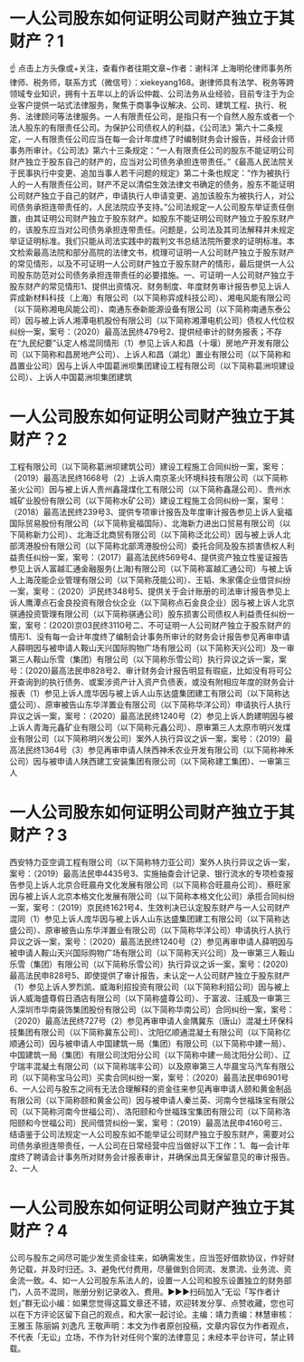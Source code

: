 # 一人公司股东如何证明公司财产独立于其财产？1

☝ 点击上方头像或+关注，查看作者往期文章~作者：谢科洋 上海明伦律师事务所律师、税务师，联系方式（微信号）：xiekeyang168。谢律师具有法学、税务等跨领域专业知识，拥有十五年以上的诉讼仲裁、公司法务从业经验，目前专注于为企业客户提供一站式法律服务，聚焦于商事争议解决、公司、建筑工程、执行、税务、法律顾问等法律服务。一人有限责任公司，是指只有一个自然人股东或者一个法人股东的有限责任公司。为保护公司债权人的利益，《公司法》第六十二条规定，一人有限责任公司应当在每一会计年度终了时编制财务会计报告，并经会计师事务所审计。《公司法》第六十三条规定：“一人有限责任公司的股东不能证明公司财产独立于股东自己的财产的，应当对公司债务承担连带责任。”《最高人民法院关于民事执行中变更、追加当事人若干问题的规定》第二十条也规定：“作为被执行人的一人有限责任公司，财产不足以清偿生效法律文书确定的债务，股东不能证明公司财产独立于自己的财产，申请执行人申请变更、追加该股东为被执行人，对公司债务承担连带责任的，人民法院应予支持。”公司法规定一人公司股东举证责任倒置，由其证明公司财产独立于股东财产。如股东不能证明公司财产独立于股东财产的，该股东应当对公司债务承担连带责任。问题是，公司法及其司法解释并未规定举证证明标准。我们只能从司法实践中的裁判文书总结法院所要求的证明标准。本文检索最高法院和部分高院的法律文书，梳理可证明一人公司财产独立于股东财产的常见情形，以及不可证明一人公司财产独立于股东财产的情形，最后提供一人公司股东防范对公司债务承担连带责任的必要措施。一、可证明一人公司财产独立于股东财产的常见情形1、提供出资情况、财务制度、年度财务审计报告参见上诉人弈成新材料科技（上海）有限公司（以下简称弈成科技公司）、湘电风能有限公司（以下简称湘电风能公司）、南通东泰新能源设备有限公司（以下简称南通东泰公司）因与被上诉人湘潭电机股份有限公司（以下简称湘潭电机公司）债权人代位权纠纷一案，案号：（2020）最高法民终479号2、提供经审计的财务报表；不存在“九民纪要”认定人格混同情形（1）参见上诉人和昌（十堰）房地产开发有限公司（以下简称和昌房地产公司）、上诉人和昌（湖北）置业有限公司（以下简称和昌置业公司）因与上诉人中国葛洲坝集团建设工程有限公司（以下简称葛洲坝建设公司）、上诉人中国葛洲坝集团建筑

# 一人公司股东如何证明公司财产独立于其财产？2

工程有限公司（以下简称葛洲坝建筑公司）建设工程施工合同纠纷一案，案号：（2019）最高法民终1668号（2）上诉人南京圣火环境科技有限公司（以下简称圣火公司）因与被上诉人贵州鑫晟煤化工有限公司（以下简称鑫晟公司）、贵州水城矿业股份有限公司（以下简称水矿公司）建设工程施工合同纠纷一案，案号：（2018）最高法民终239号3、提供专项审计报告及年度审计报告参见上诉人瓮福国际贸易股份有限公司（以下简称瓮福国际）、北海新力进出口贸易有限公司（以下简称新力公司）、北海泛北商贸有限公司（以下简称泛北公司）因与被上诉人北部湾港股份有限公司（以下简称北部湾港股份公司）委托合同及股东损害债权人利益责任纠纷一案，案号：（2017）最高法民终569号4、提供资产独立性鉴证报告参见上诉人富越汇通金融服务(上海)有限公司（以下简称富越汇通公司）与被上诉人上海茂能企业管理有限公司（以下简称茂能公司）、王韬、朱家儒企业借贷纠纷一案，案号：（2020）沪民终348号5、提供关于会计账册的司法审计报告参见上诉人鹰潭点石金良投资有限合伙企业（以下简称点石金良企业）因与被上诉人北京骐通投资管理有限公司（以下简称骐通公司）股东损害公司债权人利益责任纠纷一案，案号：(2020)京03民终3110号二、不可证明一人公司财产独立于股东财产的情形1、没有每一会计年度终了编制会计事务所审计的财务会计报告参见再审申请人薛明因与被申请人鞍山天兴国际购物广场有限公司（以下简称天兴公司）及一审第三人鞍山乐雪（集团）有限公司（以下简称乐雪公司）执行异议之诉一案，案号：(2020)最高法民申828号2、审计财务会计报告明显有瑕疵，比如没有将可公开查询到的执行债务、或案涉资产计入资产负债表，或没有附相应年度的财务会计报表（1）参见上诉人庞华因与被上诉人山东达盛集团建工有限公司（以下简称达盛公司）、原审被告山东华洋置业有限公司（以下简称华洋公司）申请执行人执行异议之诉一案，案号：（2020）最高法民终1240号（2）参见上诉人韵建明因与被上诉人青海元鑫矿业有限公司（以下简称元鑫公司）、原审第三人太原市明兴发煤业有限公司（以下简称明兴发公司）案外人执行异议之诉一案，案号：（2019）最高法民终1364号（3）参见再审申请人陕西神禾农业开发有限公司（以下简称神禾公司）因与被申请人陕西建工安装集团有限公司（以下简称建工集团）、一审第三人

# 一人公司股东如何证明公司财产独立于其财产？3

西安特力亚空调工程有限公司（以下简称特力亚公司）案外人执行异议之诉一案，案号：（2019）最高法民申4435号3、实施抽查会计记录、银行流水的专项检查报告参见上诉人北京合旺晨舟文化发展有限公司（以下简称合旺晨舟公司）、蔡旺家因与被上诉人北京本格文化发展有限公司（以下简称本格文化公司）承揽合同纠纷一案，案号：（2019）京民终1621号4、生效判决已认定股东财产与一人公司财产混同（1）参见上诉人庞华因与被上诉人山东达盛集团建工有限公司（以下简称达盛公司）、原审被告山东华洋置业有限公司（以下简称华洋公司）申请执行人执行异议之诉一案，案号：（2020）最高法民终1240号（2）参见再审申请人薛明因与被申请人鞍山天兴国际购物广场有限公司（以下简称天兴公司）及一审第三人鞍山乐雪（集团）有限公司（以下简称乐雪公司）执行异议之诉一案，案号：(2020)最高法民申828号5、即使提供了审计报告，未认定一人公司财产独立于股东财产（1）参见上诉人罗烈凯、威海利招投资有限公司（以下简称利招公司）因与被上诉人威海盛尊假日酒店有限公司（以下简称盛尊公司）、于富波、汪威及一审第三人深圳市华南装饰集团股份有限公司（以下简称华南公司）合同纠纷一案，案号：（2020）最高法民终727号（2）参见再审申请人金隅冀东（唐山）混凝土环保科技集团有限公司（以下简称冀东公司）、沈阳亿顺通混凝土有限公司（以下简称亿顺通公司）因与被申请人中国建筑一局（集团）有限公司（以下简称中建一局）、中国建筑一局（集团）有限公司沈阳分公司（以下简称中建一局沈阳分公司）、辽宁瑞丰混凝土有限公司（以下简称瑞丰公司）以及原审第三人华晨宝马汽车有限公司（以下简称宝马公司）买卖合同纠纷一案，案号：（2020）最高法民申6901号6、一人公司与股东之间有无法合理解释的资金往来参见再审申请人颐和黄金制品有限公司（以下简称颐和黄金公司）因与被申请人秦兰英、河南今世福珠宝有限公司（以下简称河南今世福公司）、洛阳颐和今世福珠宝集团有限公司（以下简称洛阳颐和今世福公司）民间借贷纠纷一案，案号：（2019）最高法民申4160号三、结语鉴于公司法规定一人公司股东如不能举证公司财产独立于股东财产，需要对公司债务承担连带责任，一人公司在日常经营中应当做好以下工作：1、每一会计年度终了聘请会计事务所对财务会计报表审计，并确保出具无保留意见的审计报告。2、一人

# 一人公司股东如何证明公司财产独立于其财产？4

公司与股东之间尽可能少发生资金往来，如确需发生，应当签好借款协议，作好财务记载，并及时归还。3、避免代付费用，尽量做到合同流、发票流、业务流、资金流一致。4、如一人公司股东系法人的，设置一人公司和股东设置独立的财务部门，人员不混同，账册分别记录收入、费用。►►►扫码加入“无讼「写作者计划」”群无讼小编：如果您觉得这篇文章还不错，欢迎转发分享、点赞收藏，您也可以在下方评论区留下自己的观点，和大家一起讨论。主编：靖力责编：林慧审核：王雅玉 陈丽娟 刘逸凡 王敬声明：本文为作者原创投稿，文章内容仅为作者观点，不代表「无讼」立场，不作为针对任何个案的法律意见；未经本平台许可，禁止转载。

